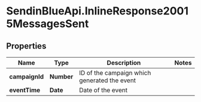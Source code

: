 # SendinBlueApi.InlineResponse20015MessagesSent

## Properties
Name | Type | Description | Notes
------------ | ------------- | ------------- | -------------
**campaignId** | **Number** | ID of the campaign which generated the event | 
**eventTime** | **Date** | Date of the event | 


